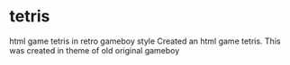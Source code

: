 # tetris
html game tetris in retro gameboy style
Created an html game tetris.
This was created in theme of old original gameboy
